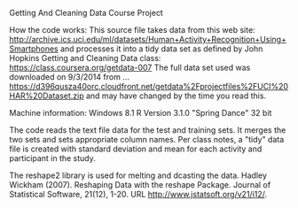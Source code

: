 Getting And Cleaning Data Course Project

How the code works:
This source file takes data from this web site: 
http://archive.ics.uci.edu/ml/datasets/Human+Activity+Recognition+Using+Smartphones 
and processes it into a tidy data set as defined by John Hopkins Getting and Cleaning Data class:
https://class.coursera.org/getdata-007
The full data set used was downloaded on 9/3/2014 from ...
https://d396qusza40orc.cloudfront.net/getdata%2Fprojectfiles%2FUCI%20HAR%20Dataset.zip
and may have changed by the time you read this.

Machine information: 
Windows 8.1
R Version 3.1.0 "Spring Dance"
32 bit

The code reads the text file data for the test and training sets.  It merges the two sets and sets appropriate column names.  Per class notes, a "tidy" data file is created with standard deviation and mean for each activity and participant in the study.

The reshape2 library is used for melting and dcasting the data.
Hadley Wickham (2007). Reshaping Data with the reshape Package. Journal of Statistical Software, 21(12), 1-20. URL http://www.jstatsoft.org/v21/i12/. 

